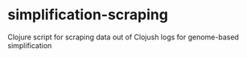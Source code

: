 # simplification-scraping
Clojure script for scraping data out of Clojush logs for genome-based simplification
